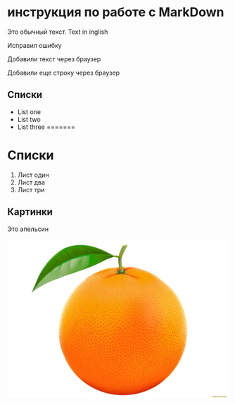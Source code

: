 # инструкция по работе с MarkDown

Это обычный текст. Text in inglish

Исправил ошибку

Добавили текст через браузер

Добавили еще строку через браузер

## Списки
* List one
* List two
* List three
=======
# Списки
1. Лист один
2. Лист два
3. Лист три

## Картинки
Это апельсин

![orange](orange.jpg)
 